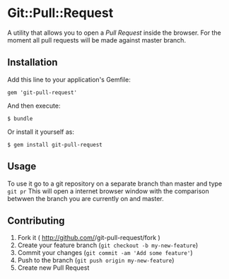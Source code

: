 # Git::Pull::Request

A utility that allows you to open a *Pull Request* inside the browser.
For the moment all pull requests will be made against master branch.

## Installation

Add this line to your application's Gemfile:

    gem 'git-pull-request'

And then execute:

    $ bundle

Or install it yourself as:

    $ gem install git-pull-request

## Usage

To use it go to a git repository on a separate branch than master and type
`git pr`
This will open a internet browser window with the comparison betwwen the branch you are currently on and master.


## Contributing

1. Fork it ( http://github.com/<my-github-username>/git-pull-request/fork )
2. Create your feature branch (`git checkout -b my-new-feature`)
3. Commit your changes (`git commit -am 'Add some feature'`)
4. Push to the branch (`git push origin my-new-feature`)
5. Create new Pull Request
